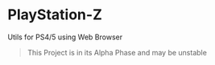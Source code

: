 # PlayStation-Z
Utils for PS4/5 using Web Browser
>This Project is in its Alpha Phase and may be unstable
